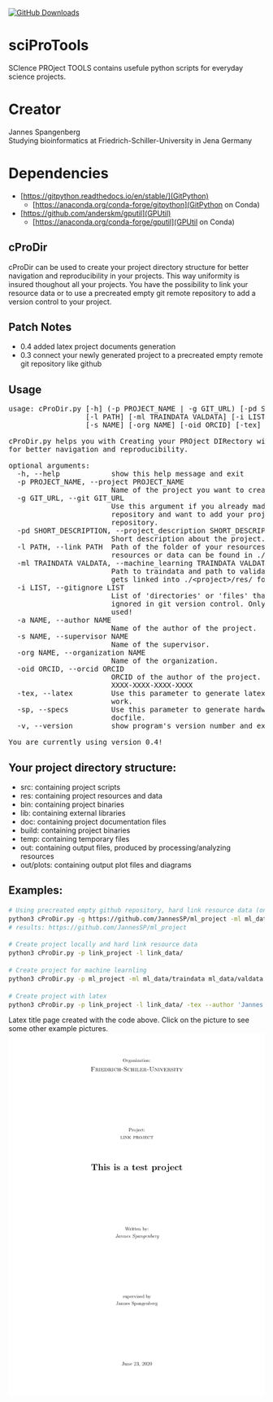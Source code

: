[![GitHub Downloads](https://img.shields.io/github/downloads/JannesSP/sciProTools/total.svg?style=social&logo=github&label=Download)](https://github.com/JannesSP/sciProTools)

# sciProTools
SCIence PROject TOOLS contains usefule python scripts for everyday science projects.

# Creator
Jannes Spangenberg<br>
Studying bioinformatics at Friedrich-Schiller-University in Jena Germany<br>

# Dependencies

*   [https://gitpython.readthedocs.io/en/stable/](GitPython)
    *   [https://anaconda.org/conda-forge/gitpython](GitPython on Conda)
*   [https://github.com/anderskm/gputil](GPUtil)
    *   [https://anaconda.org/conda-forge/gputil](GPUtil on Conda)

## cProDir
cProDir can be used to create your project directory structure for better navigation and reproducibility in your projects.
This way uniformity is insured thoughout all your projects.
You have the possibility to link your resource data or to use a precreated empty git remote repository to add a version control to your project.

## Patch Notes
*   0.4 added latex project documents generation
*   0.3 connect your newly generated project to a precreated empty remote git repository like github

## Usage
<pre>
usage: cProDir.py [-h] (-p PROJECT_NAME | -g GIT_URL) [-pd SHORT_DESCRIPTION]
                  [-l PATH] [-ml TRAINDATA VALDATA] [-i LIST] [-a NAME]
                  [-s NAME] [-org NAME] [-oid ORCID] [-tex] [-sp] [-v]

cProDir.py helps you with Creating your PROject DIRectory with good structure
for better navigation and reproducibility.

optional arguments:
  -h, --help            show this help message and exit
  -p PROJECT_NAME, --project PROJECT_NAME
                        Name of the project you want to create locally.
  -g GIT_URL, --git GIT_URL
                        Use this argument if you already made an empty
                        repository and want to add your project to the remote
                        repository.
  -pd SHORT_DESCRIPTION, --project_description SHORT_DESCRIPTION
                        Short description about the project.
  -l PATH, --link PATH  Path of the folder of your resources/data. The linked
                        resources or data can be found in ./&ltproject&gt/res/.
  -ml TRAINDATA VALDATA, --machine_learning TRAINDATA VALDATA
                        Path to traindata and path to validationsdata. Data
                        gets linked into ./&ltproject&gt/res/ folder.
  -i LIST, --gitignore LIST
                        List of 'directories' or 'files' that should be
                        ignored in git version control. Only possible if -g is
                        used!
  -a NAME, --author NAME
                        Name of the author of the project.
  -s NAME, --supervisor NAME
                        Name of the supervisor.
  -org NAME, --organization NAME
                        Name of the organization.
  -oid ORCID, --orcid ORCID
                        ORCID of the author of the project. Should look like
                        XXXX-XXXX-XXXX-XXXX
  -tex, --latex         Use this parameter to generate latex files for project
                        work.
  -sp, --specs          Use this parameter to generate hardware specs in your
                        docfile.
  -v, --version         show program's version number and exit

You are currently using version 0.4!
</pre>

## Your project directory structure:
-   src: containing project scripts
-   res: containing project resources and data
-   bin: containing project binaries
-   lib: containing external libraries
-   doc: containing project documentation files
-   build: containing project binaries
-   temp: containing temporary files
-   out: containing output files, produced by processing/analyzing resources
-   out/plots: containing output plot files and diagrams

## Examples:

```sh
# Using precreated empty github repository, hard link resource data (only accessible locally) and add gitignore paths
python3 cProDir.py -g https://github.com/JannesSP/ml_project -ml ml_data/traindata ml_data/valdata -i 'res/*' -i '!res/README.md' -i '.gitignore'
# results: https://github.com/JannesSP/ml_project

# Create project locally and hard link resource data
python3 cProDir.py -p link_project -l link_data/

# Create project for machine learnling
python3 cProDir.py -p ml_project -ml ml_data/traindata ml_data/valdata

# Create project with latex
python3 cProDir.py -p link_project -l link_data/ -tex --author 'Jannes Spangenberg' --supervisor 'Jannes Spangenberg' -org 'Friedrich-Schiler-University' -pd 'This is a test project'
```
Latex title page created with the code above.
Click on the picture to see some other example pictures.
[![latex title page](./img/title_page.png)](./img/)



